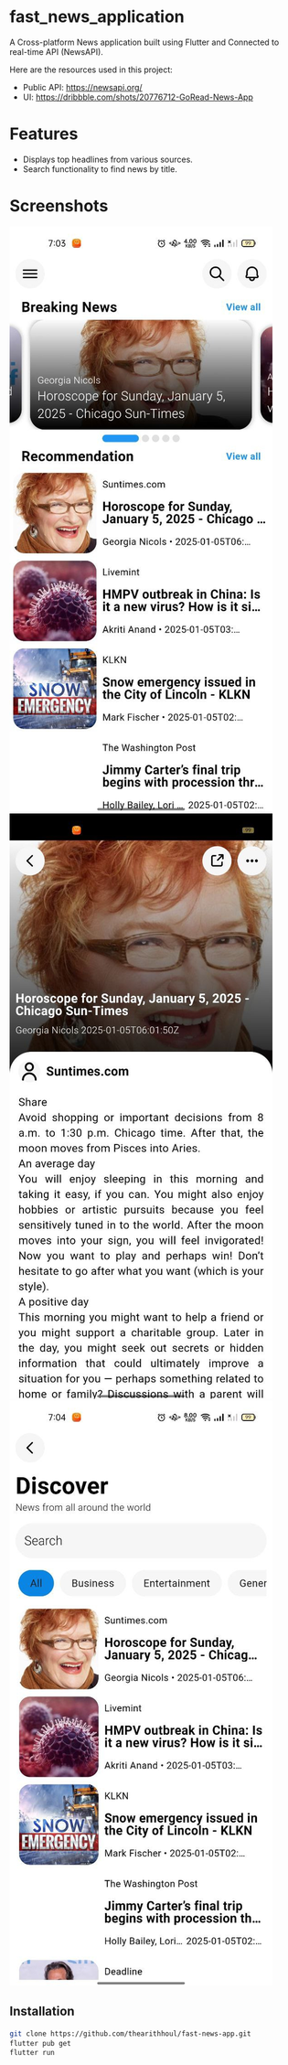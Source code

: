 # fast_news_application

A Cross-platform News application built using Flutter and Connected to real-time API (NewsAPI). 

Here are the resources used in this project:
- Public API: https://newsapi.org/
- UI: https://dribbble.com/shots/20776712-GoRead-News-App

# Features
- Displays top headlines from various sources.
- Search functionality to find news by title.

# Screenshots
![Home Screen](screenShot/screenshot-1.jpg)
![Detail-news Screen](screenShot/screenshot-2.jpg)
![Search Screen](screenShot/screenshot-3.jpg)


## Installation
```bash
git clone https://github.com/thearithhoul/fast-news-app.git
flutter pub get
flutter run
